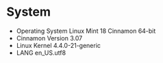 # System
* Operating System  Linux Mint 18 Cinnamon 64-bit
* Cinnamon Version  3.07
* Linux Kernel      4.4.0-21-generic
* LANG              en_US.utf8
